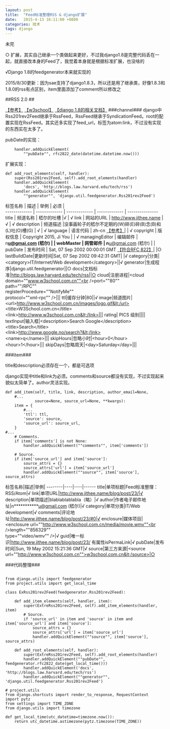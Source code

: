 ```yaml
---
layout: post
title:  "Feed标准整理RSS & django扩展"
date:   2015-4-13 16:11:00 +0800
categories: 技术
tags: django
---
```

未完
<!--more-->

○ 扩展，其实自己继承一个类做起来更好，不过我django1.8是完整代码丢在一起，就直接改本身的Feed了，我觉着本身就是根据标准扩展，也没啥的

√Django 1.8的feedgenerator本来就实现的

2015/8/30更新：因为sae支持了django1.8.3，所以还是用了继承类，好像1.8.3和1.8.0的rss有点区别，item里面添加了comment所以修改之

##RSS 2.0 ##

[【参考】](http://cyber.law.harvard.edu/rss/rss.html) [【w3school】](http://www.w3schools.com/rss/default.asp) [【django 1.8的相关文档】](https://docs.djangoproject.com/en/1.8/ref/contrib/syndication/)
###channel###
django中Rss201rev2Feed继承于RssFeed，RssFeed继承于SyndicationFeed。root的配置实现在RssFeed。其实还多实现了feed_url，标签为atom:link，不过没有实现的东西实在太多了。

pubDate的实现：

        handler.addQuickElement(
            ""pubDate"", rfc2822_date(datetime.datetime.now()))

扩展实现：

    def add_root_elements(self, handler):
        super(Rss201rev2Feed, self).add_root_elements(handler)
        handler.addQuickElement(
            'docs', 'http://blogs.law.harvard.edu/tech/rss')
        handler.addQuickElement(
            ""generator"", 'django.util.feedgenerator.Rss201rev2Feed')

标签名称  | 描述 | 举例 | 必须 |  
------------- | ------------- | ------------- | ------------- | ---------------
title  | 频道名称 | 嵇尔的吐槽 |√ | √
link | 网站的URL | http://www.jithee.name |√ | √
description | 频道描述 |没事画轮子的嵇尔不定期的(W)碎(E)碎(B)念(B)和(L)吐(O)槽(G) | √ | √
language | 语言代码 | zh-cn [【参考】](http://www.w3.org/TR/REC-html40/struct/dirlang.html#langcodes)| | √
copyright | 版权信息 | Copyright 2015, Ji You | | √
managingEditor	| 编辑邮件 | n**********u@gmai.com (嵇尔) | | 
webMaster	| 网管邮件 |	n**********u@gmai.com (嵇尔) | | 
pubDate | 发布时间 | Sat, 07 Sep 2002 00:00:01 GMT [【符合RFC 822】](http://www.rfc-editor.org/rfc/rfc822.txt)| |○
lastBuildDate|更新时间|Sat, 07 Sep 2002 09:42:31 GMT| |√
category|分类|&lt;category>IT/Internet/Web development&lt;/category>||√
generator|生成程序|django.util.feedgenerator||○
docs|文档标准|http://blogs.law.harvard.edu/tech/rss||○
cloud|注册进程|&lt;cloud domain=""www.w3school.com.cn""<br />port=""80""<br />path=""/RPC""<br />registerProcedure=""NotifyMe""<br />protocol=""xml-rpc"" />|||
ttl|缓存分钟|80||√
image|频道图片|&lt;url>http://www.w3school.com.cn/images/logo.gif&lt;/url><br />&lt;title>W3School.com.cn&lt;/title><br />&lt;link>http://www.w3school.com.cn&lt;/link>|||
rating| PICS 级别||||
textInput|输入框|&lt;description>Search Google&lt;/description><br />&lt;title>Search&lt;/title><br />&lt;link>http://www.google.no/search?&lt;/link><br />&lt;name>q&lt;/name>|||
skipHours|忽略小时|&lt;hour>0&lt;/hour><br />&lt;hour>1&lt;/hour>|||
skipDays|忽略周天|&lt;day>Saturday&lt;/day>|||

###item###

title和description必须存在一个，都是可选项


django实现中title和link为必须。comments和source都没有实现，不过实现起来貌似太简单了。author灵活实现。

    def add_item(self, title, link, description, author_email=None,
        #...
                 source=None, source_url=None, **kwargs):
        item = {
            #...
            'ttl': ttl,
            'source': source,
            'source_url': source_url,
        }
    #...
        # Comments.
        if item['comments'] is not None:
            handler.addQuickElement(""comments"", item['comments'])

        # Source.
        if item['source_url'] and item['source']:
            source_attrs = {}
            source_attrs['url'] = item['source_url']
            handler.addQuickElement(""source"", item['source'], source_attrs)

标签名称|描述|举例|
--------|----|----|------
title|单项标题|Feed标准整理：RSS/Atom|√
link|单项URL|http://www.jithee.name/blog/post/23/|√
description|单项描述|blablablablabla（略）|√
author|作者电子邮件地址|n***********u@gmail.com (嵇尔)|√
category|单项分类|IT/Web development|√
comments|评论地址|http://www.jithee.name/blog/post/23/#0|√
enclosure|媒体项目|&lt;enclosure url=""http://www.w3school.com.cn/media/movie.wmv""<br />length=""856329""<br />type=""video/wmv"" />|√
guid|唯一标识|http://www.jithee.name/blog/post/23/ 有属性isPermaLink|√
pubDate|发布时间|Sun, 19 May 2002 15:21:36 GMT|√
source|第三方来源|&lt;source url=""http://www.w3school.com.cn"">w3school.com.cn&lt;/source>|○

###代码整理###

~~~~.python

from django.utils import feedgenerator
from project.utils import get_local_time

class ExRss201rev2Feed(feedgenerator.Rss201rev2Feed):

    def add_item_elements(self, handler, item):
        super(ExtreRss201rev2Feed, self).add_item_elements(handler, item)
        # Source.
        if 'source_url' in item and 'source' in item and item['source_url'] and item['source']:
            source_attrs = {}
            source_attrs['url'] = item['source_url']
            handler.addQuickElement(""source"", item['source'], source_attrs)

    def add_root_elements(self, handler):
        super(ExtreRss201rev2Feed, self).add_root_elements(handler)
        handler.addQuickElement(""pubDate"", feedgenerator.rfc2822_date(get_local_time()))
        handler.addQuickElement('docs', 'http://blogs.law.harvard.edu/tech/rss')
        handler.addQuickElement(""generator"", 'django.util.feedgenerator.Rss201rev2Feed')
~~~~

~~~~.python
# project.utils
from django.shortcuts import render_to_response, RequestContext
import pytz
from settings import TIME_ZONE
from django.utils import timezone

def get_local_time(utc_datetime=timezone.now()):
    return utc_datetime.astimezone(pytz.timezone(TIME_ZONE))
~~~~

